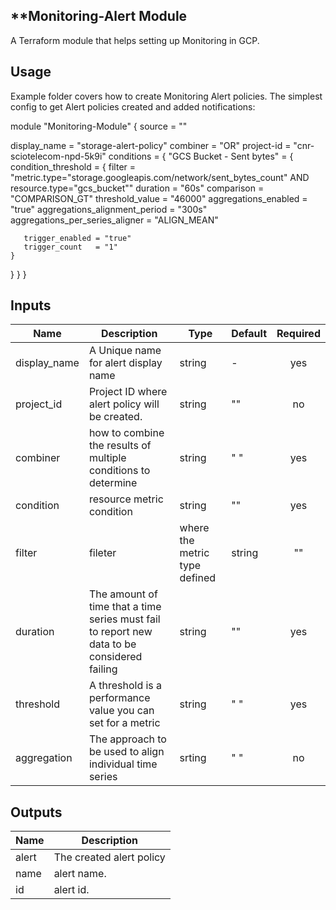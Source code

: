 ## **Monitoring-Alert Module

A Terraform module that helps setting up Monitoring in GCP.



## **Usage**

Example folder covers how to create Monitoring Alert policies.
The simplest config to get Alert policies created and added notifications:

module "Monitoring-Module" {
source = ""
  
  display_name = "storage-alert-policy"
  combiner = "OR"
  project-id = "cnr-sciotelecom-npd-5k9i"
  conditions = {
     "GCS Bucket - Sent bytes" = {
      condition_threshold = {
      filter     = "metric.type=\"storage.googleapis.com/network/sent_bytes_count\" AND resource.type=\"gcs_bucket\""
      duration   = "60s"
      comparison = "COMPARISON_GT"
      threshold_value = "46000"
      aggregations_enabled            = "true"
       aggregations_alignment_period   = "300s"
       aggregations_per_series_aligner = "ALIGN_MEAN"

       trigger_enabled = "true"
       trigger_count   = "1"
    }
  }
  }
} 

## Inputs

| **Name** | **Description** | **Type** | **Default** | **Required** |
|------|-------------|------|---------|:--------:|
|display_name |	A Unique name for alert display name | string |	-	| yes |
|project_id |	Project ID where alert policy will be created. |string | "" |no
|combiner | how to combine the results of multiple conditions to determine  | string | " " | yes
|condition | resource metric condition  | string |  "" | yes
|filter |  fileter | where the metric type defined | string | ""  |yes 
|duration | The amount of time that a time series must fail to report new data to be considered failing|   string |  "" |yes
|threshold |A threshold is a performance value you can set for a metric | string | " " | yes
|aggregation | The approach to be used to align individual time series | srting | " " | no


## Outputs

| **Name** | **Description** |
|------|-------------|
| alert | The created alert policy |
| name | alert name. |
| id | alert id. |

